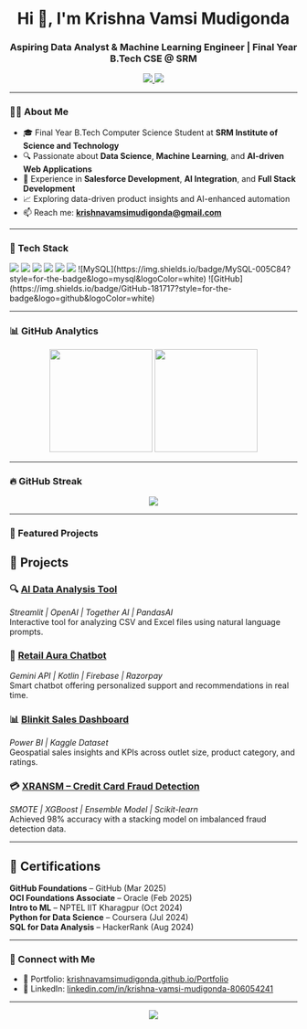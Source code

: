 <h1 align="center">Hi 👋, I'm Krishna Vamsi Mudigonda</h1>
<h3 align="center">Aspiring Data Analyst & Machine Learning Engineer | Final Year B.Tech CSE @ SRM</h3>

<p align="center">
  <a href="https://krishnavamsimudigonda.github.io/Portfolio/" target="_blank">
    <img src="https://img.shields.io/badge/Portfolio-%230077B5?style=for-the-badge&logo=Portfolio&logoColor=white" />
  </a>
  <a href="https://www.linkedin.com/in/krishna-vamsi-mudigonda-806054241/" target="_blank">
    <img src="https://img.shields.io/badge/LinkedIn-%230077B5?style=for-the-badge&logo=linkedin&logoColor=white" />
  </a>
</p>

---

### 👨‍💻 About Me
- 🎓 Final Year B.Tech Computer Science Student at **SRM Institute of Science and Technology**
- 🔍 Passionate about **Data Science**, **Machine Learning**, and **AI-driven Web Applications**
- 💼 Experience in **Salesforce Development**, **AI Integration**, and **Full Stack Development**
- 📈 Exploring data-driven product insights and AI-enhanced automation
- 📫 Reach me: **krishnavamsimudigonda@gmail.com**

---

### 🚀 Tech Stack
<p align="left">
  <img src="https://img.shields.io/badge/Python-3776AB?style=for-the-badge&logo=python&logoColor=white"/>
  <img src="https://img.shields.io/badge/Pandas-150458?style=for-the-badge&logo=pandas&logoColor=white"/>
  <img src="https://img.shields.io/badge/NumPy-013243?style=for-the-badge&logo=numpy&logoColor=white"/>
  <img src="https://img.shields.io/badge/Scikit--Learn-F7931E?style=for-the-badge&logo=scikit-learn&logoColor=white"/>
  <img src="https://img.shields.io/badge/TensorFlow-FF6F00?style=for-the-badge&logo=TensorFlow&logoColor=white"/>
  <img src="https://img.shields.io/badge/GitHub-181717?style=for-the-badge&logo=github&logoColor=white"/>
  ![MySQL](https://img.shields.io/badge/MySQL-005C84?style=for-the-badge&logo=mysql&logoColor=white)
  ![GitHub](https://img.shields.io/badge/GitHub-181717?style=for-the-badge&logo=github&logoColor=white)
</p>
 

---

### 📊 GitHub Analytics
<p align="center">
  <img src="https://github-readme-stats.vercel.app/api?username=krishnavamsimudigonda&show_icons=true&theme=radical" height="180" />
  <img src="https://github-readme-stats.vercel.app/api/top-langs/?username=krishnavamsimudigonda&layout=compact&theme=radical" height="180" />
</p>

---

### 🔥 GitHub Streak
<p align="center">
  <img src="https://github-readme-streak-stats.herokuapp.com/?user=krishnavamsimudigonda&theme=radical" />
</p>

---

### 📌 Featured Projects

## 🚀 Projects

### 🔍 [AI Data Analysis Tool](https://github.com/krishnavamsimudigonda/Krishna-Data-Agent)  
*Streamlit | OpenAI | Together AI | PandasAI*  
Interactive tool for analyzing CSV and Excel files using natural language prompts.

### 💬 [Retail Aura Chatbot](https://github.com/krishnavamsimudigonda/Retail-Aura)  
*Gemini API | Kotlin | Firebase | Razorpay*  
Smart chatbot offering personalized support and recommendations in real time.

### 📊 [Blinkit Sales Dashboard](https://github.com/krishnavamsimudigonda/Blinkit-Dashboard)  
*Power BI | Kaggle Dataset*  
Geospatial sales insights and KPIs across outlet size, product category, and ratings.

### 💳 [XRANSM – Credit Card Fraud Detection](https://github.com/krishnavamsimudigonda/CreditCard-Fraud-Detection)  
*SMOTE | XGBoost | Ensemble Model | Scikit-learn*  
Achieved 98% accuracy with a stacking model on imbalanced fraud detection data.


---
## 🧾 Certifications

**GitHub Foundations** – GitHub (Mar 2025)  
**OCI Foundations Associate** – Oracle (Feb 2025)  
**Intro to ML** – NPTEL IIT Kharagpur (Oct 2024)  
**Python for Data Science** – Coursera (Jul 2024)  
**SQL for Data Analysis** – HackerRank (Aug 2024)

---

### 🤝 Connect with Me
- 🔗 Portfolio: [krishnavamsimudigonda.github.io/Portfolio](https://krishnavamsimudigonda.github.io/Portfolio/)
- 🔗 LinkedIn: [linkedin.com/in/krishna-vamsi-mudigonda-806054241](https://www.linkedin.com/in/krishna-vamsi-mudigonda-806054241/)

---

<p align="center">
  <img src="https://komarev.com/ghpvc/?username=krishnavamsimudigonda&label=Profile%20Views&color=blueviolet&style=flat-square" />
</p>

